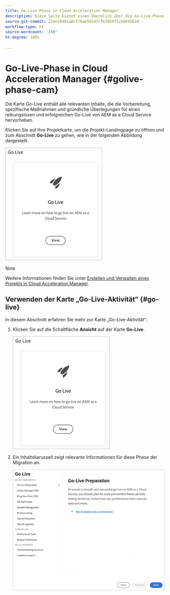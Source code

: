 ```yaml
---
title: Go-Live-Phase in Cloud Acceleration Manager
description: Diese Seite bietet einen Überblick über die Go-Live-Phase in Cloud Acceleration Manager.
source-git-commit: 22ee20401a8c576ae56547cf678b9f5c0d69362d
workflow-type: ht
source-wordcount: '150'
ht-degree: 100%

---
```



# Go-Live-Phase in Cloud Acceleration Manager {#golive-phase-cam}

Die Karte Go-Live enthält alle relevanten Inhalte, die die Vorbereitung, spezifische Maßnahmen und gründliche Überlegungen für einen reibungslosen und erfolgreichen Go-Live von AEM as a Cloud Service hervorheben.

Klicken Sie auf Ihre Projektkarte, um die Projekt-Landingpage zu öffnen und zum Abschnitt **Go-Live** zu gehen, wie in der folgenden Abbildung dargestellt.

![image](/help/move-to-cloud-service/cloud-acceleration-manager/assets/golive-1.png)

>[!NOTE]
>Weitere Informationen finden Sie unter [Erstellen und Verwalten eines Projekts in Cloud Acceleration Manager](https://experienceleague.adobe.com/docs/experience-manager-cloud-service/moving/cloud-acceleration-manager/using-cam/getting-started-cam.html?lang=de#create-project).


## Verwenden der Karte „Go-Live-Aktivität“ {#go-live}

In diesem Abschnitt erfahren Sie mehr zur Karte „Go-Live-Aktivität“:

1. Klicken Sie auf die Schaltfläche **Ansicht** auf der Karte **Go-Live**.

   ![image](/help/move-to-cloud-service/cloud-acceleration-manager/assets/golive-1.png)

1. Ein Inhaltskarussell zeigt relevante Informationen für diese Phase der Migration an.

   ![image](/help/move-to-cloud-service/cloud-acceleration-manager/assets/golive-2.png)
